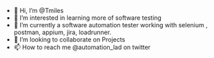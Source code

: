 - 👋 Hi, I’m @Tmiles
- 👀 I’m interested in learning more  of software testing
- 🌱 I’m currently a software automation tester working with selenium , postman, appium, jira, loadrunner.
- 💞️ I’m looking to collaborate on Projects
- 📫 How to reach me @automation_lad on twitter

<!---
Tmiles10/Tmiles10 is a ✨ special ✨ repository because its `README.md` (this file) appears on your GitHub profile.
You can click the Preview link to take a look at your changes.
--->
